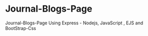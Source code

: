 # Journal-Blogs-Page

Journal-Blogs-Page Using Express - Nodejs, JavaScript , EJS and BootStrap-Css 
